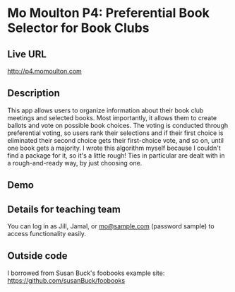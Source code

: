 # Mo Moulton P4: Preferential Book Selector for Book Clubs

## Live URL
<http://p4.momoulton.com>

## Description
This app allows users to organize information about their book club meetings and selected books. Most importantly, it allows them to create ballots and vote on possible book choices. The voting is conducted through preferential voting, so users rank their selections and if their first choice is eliminated their second choice gets their first-choice vote, and so on, until one book gets a majority. I wrote this algorithm myself because I couldn't find a package for it, so it's a little rough! Ties in particular are dealt with in a rough-and-ready way, by just choosing one.

## Demo


## Details for teaching team
You can log in as Jill, Jamal, or mo@sample.com (password sample) to access functionality easily.

## Outside code
I borrowed from Susan Buck's foobooks example site: https://github.com/susanBuck/foobooks
